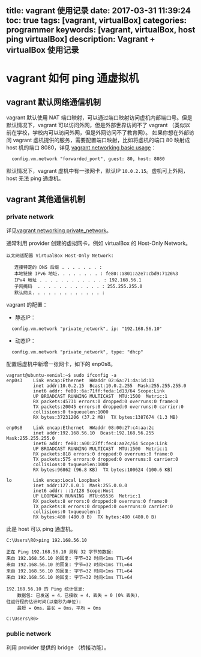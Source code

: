 title: vagrant 使用记录
date: 2017-03-31 11:39:24
toc: true
tags: [vagrant, virtualBox]
categories: programmer
keywords: [vagrant, virtualBox, host ping virtualBox]
description: Vagrant + virtualBox 使用记录
---

# vagrant 如何 ping 通虚拟机

## vagrant 默认网络通信机制
vagrant 默认使用 NAT 端口映射，可以通过端口映射访问虚机内部端口号。但是默认情况下，vagrant 可以访问外网，但是外部世界访问不了 vagrant （类似以前在学校，学校内可以访问外网，但是外网访问不了教育网）。
如果你想在外部访问 vagrant 虚机提供的服务，需要配置端口映射，比如将虚机的端口 80 映射成 host 机的端口 8080，详见 [vagrant networking basic usage](https://www.vagrantup.com/docs/networking/basic_usage.html)：

```vagrantfile
  config.vm.network "forwarded_port", guest: 80, host: 8080
```

默认情况下，vagrant 虚机中有一张网卡，默认IP `10.0.2.15`。虚机可上外网，host 无法 ping 通虚机。

## vagrant 其他通信机制

### private network
详见[vagrant networking private_network](https://www.vagrantup.com/docs/networking/private_network.html)。

通常利用 provider 创建的虚拟网卡，例如 virtualBox 的 Host-Only Network。

```
以太网适配器 VirtualBox Host-Only Network:

   连接特定的 DNS 后缀 . . . . . . . :
   本地链接 IPv6 地址. . . . . . . . : fe80::a801:a2e7:cbd9:7126%3
   IPv4 地址 . . . . . . . . . . . . : 192.168.56.1
   子网掩码  . . . . . . . . . . . . : 255.255.255.0
   默认网关. . . . . . . . . . . . . :
```

vagrant 的配置：

* 静态IP：

```
  config.vm.network "private_network", ip: "192.168.56.10"
```

* 动态IP：

```
  config.vm.network "private_network", type: "dhcp"
```

配置后虚机中新增一张网卡，如下的 enp0s8。

```
vagrant@ubuntu-xenial:~$ sudo ifconfig -a
enp0s3    Link encap:Ethernet  HWaddr 02:6a:71:da:1d:13
          inet addr:10.0.2.15  Bcast:10.0.2.255  Mask:255.255.255.0
          inet6 addr: fe80::6a:71ff:feda:1d13/64 Scope:Link
          UP BROADCAST RUNNING MULTICAST  MTU:1500  Metric:1
          RX packets:45731 errors:0 dropped:0 overruns:0 frame:0
          TX packets:20045 errors:0 dropped:0 overruns:0 carrier:0
          collisions:0 txqueuelen:1000
          RX bytes:37231206 (37.2 MB)  TX bytes:1387674 (1.3 MB)

enp0s8    Link encap:Ethernet  HWaddr 08:00:27:c4:aa:2c
          inet addr:192.168.56.10  Bcast:192.168.56.255  Mask:255.255.255.0
          inet6 addr: fe80::a00:27ff:fec4:aa2c/64 Scope:Link
          UP BROADCAST RUNNING MULTICAST  MTU:1500  Metric:1
          RX packets:818 errors:0 dropped:0 overruns:0 frame:0
          TX packets:575 errors:0 dropped:0 overruns:0 carrier:0
          collisions:0 txqueuelen:1000
          RX bytes:96862 (96.8 KB)  TX bytes:100624 (100.6 KB)

lo        Link encap:Local Loopback
          inet addr:127.0.0.1  Mask:255.0.0.0
          inet6 addr: ::1/128 Scope:Host
          UP LOOPBACK RUNNING  MTU:65536  Metric:1
          RX packets:8 errors:0 dropped:0 overruns:0 frame:0
          TX packets:8 errors:0 dropped:0 overruns:0 carrier:0
          collisions:0 txqueuelen:1
          RX bytes:480 (480.0 B)  TX bytes:480 (480.0 B)
```

此是 host 可以 ping 通虚机。

```
C:\Users\R0>ping 192.168.56.10

正在 Ping 192.168.56.10 具有 32 字节的数据:
来自 192.168.56.10 的回复: 字节=32 时间<1ms TTL=64
来自 192.168.56.10 的回复: 字节=32 时间<1ms TTL=64
来自 192.168.56.10 的回复: 字节=32 时间<1ms TTL=64
来自 192.168.56.10 的回复: 字节=32 时间<1ms TTL=64

192.168.56.10 的 Ping 统计信息:
    数据包: 已发送 = 4，已接收 = 4，丢失 = 0 (0% 丢失)，
往返行程的估计时间(以毫秒为单位):
    最短 = 0ms，最长 = 0ms，平均 = 0ms

C:\Users\R0>
```

### public network
利用 provider 提供的 bridge （桥接功能）。

